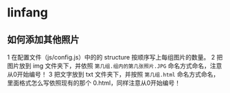 # linfang

## 如何添加其他照片

1 在配置文件（js/config.js）中的的 structure 按顺序写上每组图片的数量。
2 把图片放到 img 文件夹下，并依照 `第几组.组内的第几张照片.JPG` 命名方式命名，注意从0开始编号！
3 把文字放到 txt 文件夹下，并按照 `第几组.html` 命名方式命名，里面格式怎么写依照现有的那个 0.html，同样注意从0开始编号！
